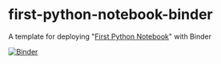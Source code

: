 # first-python-notebook-binder

A template for deploying "[First Python Notebook](https://www.firstpythonnotebook.org)" with Binder

[![Binder](https://mybinder.org/badge_logo.svg)](https://mybinder.org/v2/gh/california-civic-data-coalition/first-python-notebook-binder/master)
